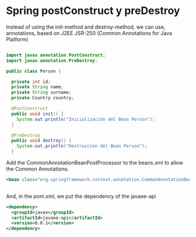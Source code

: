 # Spring postConstruct y preDestroy

Instead of using the init-method and destroy-method, we can use, annotations, based on J2EE JSR-250 (Common Annotations for Java Platform)

```java

import javax.annotation.PostConstruct;
import javax.annotation.PreDestroy;

public class Person {

  private int id;
  private String name;
  private String surname;
  private Country country;

  @PostConstruct
  public void init() {
    System.out.println("Inicialización del Bean Person");
  }

  @PreDestroy
  public void destroy() {
    System.out.println("Destrucción del Bean Person");
  }

```

Add the CommonAnnotationBeanPostProcessor to the beans.xml to allow the Common Annotations.

```xml
<bean class="org.springframework.context.annotation.CommonAnnotationBeanPostProcessor"></bean>
     
```

And, in the pom.xml, we put the dependency of the javaee-api

```xml
<dependency>
  <groupId>javax</groupId>
  <artifactId>javaee-api</artifactId>
  <version>8.0.1</version>
</dependency>
```